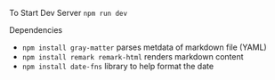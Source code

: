 To Start Dev Server
`npm run dev`

Dependencies
- `npm install gray-matter` parses metdata of markdown file (YAML)
- `npm install remark remark-html` renders markdown content
- `npm install date-fns` library to help format the date